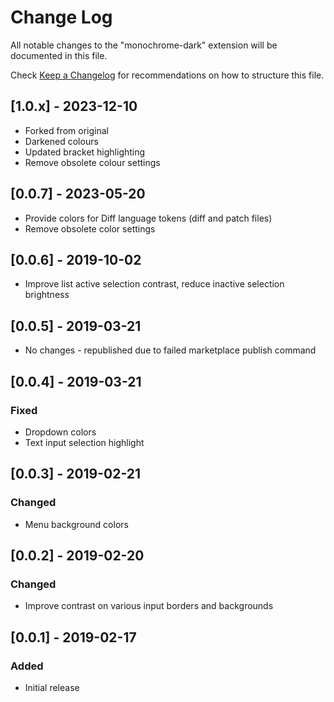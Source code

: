# Change Log

All notable changes to the "monochrome-dark" extension will be documented in this file.

Check [Keep a Changelog](http://keepachangelog.com/) for recommendations on how to structure this file.

## [1.0.x] - 2023-12-10
- Forked from original
- Darkened colours
- Updated bracket highlighting
- Remove obsolete colour settings

## [0.0.7] - 2023-05-20

- Provide colors for Diff language tokens (diff and patch files)
- Remove obsolete color settings

## [0.0.6] - 2019-10-02

- Improve list active selection contrast, reduce inactive selection brightness

## [0.0.5] - 2019-03-21

- No changes - republished due to failed marketplace publish command

## [0.0.4] - 2019-03-21

### Fixed

- Dropdown colors
- Text input selection highlight

## [0.0.3] - 2019-02-21

### Changed

- Menu background colors

## [0.0.2] - 2019-02-20

### Changed

- Improve contrast on various input borders and backgrounds

## [0.0.1] - 2019-02-17

### Added

- Initial release
